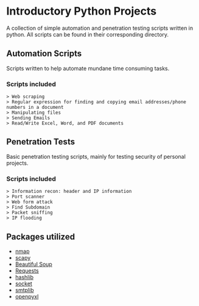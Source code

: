 # Introductory Python Projects

A collection of simple automation and penetration testing scripts written in python. All scripts can be found in their corresponding directory.

## Automation Scripts

Scripts written to help automate mundane time consuming tasks.

### Scripts included


```
> Web scraping
> Regular expression for finding and copying email addresses/phone numbers in a document
> Manipulating files
> Sending Emails
> Read/Write Excel, Word, and PDF documents
```

## Penetration Tests

Basic penetration testing scripts, mainly for testing security of personal projects.

### Scripts included

```
> Information recon: header and IP information
> Port scanner
> Web form attack
> Find Subdomain
> Packet sniffing
> IP flooding
```

## Packages utilized
- [nmap](https://pypi.org/project/python-nmap/)
- [scapy](https://pypi.org/project/scapy/)
- [Beautiful Soup](https://pypi.org/project/bs4/)
- [Requests](https://pypi.org/project/requests/)
- [hashlib](https://docs.python.org/3/library/hashlib.html)
- [socket](https://docs.python.org/3/library/socket.html)
- [smtplib](https://docs.python.org/3/library/smtplib.html)
- [openpyxl](https://openpyxl.readthedocs.io/en/stable/)
